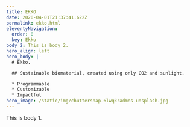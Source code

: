 ```yaml
---
title: EKKO
date: 2020-04-01T21:37:41.622Z
permalink: ekko.html
eleventyNavigation:
  order: 0
  key: Ekko
body 2: This is body 2.
hero_align: left
hero_body: |-
  # Ekko.

  ## Sustainable biomaterial, created using only CO2 and sunlight.

  * Programmable
  * Customizable
  * Impactful
hero_image: /static/img/chuttersnap-6lwqkradmns-unsplash.jpg
---
```

This is body 1.
